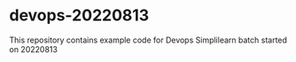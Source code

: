 # devops-20220813
This repository contains example code for Devops Simplilearn batch started on 20220813
